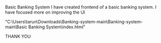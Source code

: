 Basic Banking System
I have created frontend of a basic banking system.
I have focused more on improving the UI

"C:\Users\tarun\Downloads\Banking-system-main\Banking-system-main\Basic Banking System\index.html"


THANK YOU
